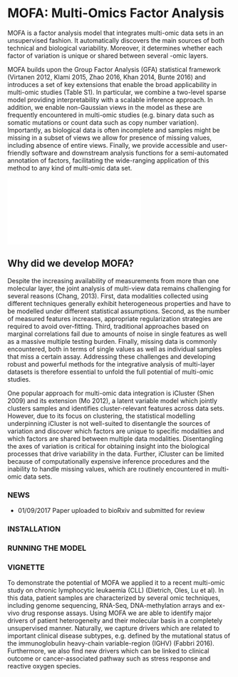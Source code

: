 

# MOFA: Multi-Omics Factor Analysis

MOFA is a factor analysis model that integrates multi-omic data sets in an unsupervised fashion. It automatically discovers the main sources of both technical and biological variability. Moreover, it determines whether each factor of variation is unique or shared between several -omic layers. 

MOFA builds upon the Group Factor Analysis (GFA) statistical framework (Virtanen 2012, Klami 2015, Zhao 2016, Khan 2014, Bunte 2016) and introduces a set of key extensions that enable the broad applicability in multi-omic studies (Table S1). In particular, we combine a two-level sparse model providing interpretability with a scalable inference approach. In addition, we enable non-Gaussian views in the model as these are frequently encountered in multi-omic studies (e.g. binary data such as somatic mutations or count data such as copy number variation). Importantly, as biological data is often incomplete and samples might be missing in a subset of views we allow for presence of missing values, including absence of entire views. Finally, we provide accessible and user-friendly software and downstream analysis functions for a semi-automated annotation of factors, facilitating the wide-ranging application of this method to any kind of multi-omic data set.


![alt text](logo.pdf)


## Why did we develop MOFA?
Despite the increasing availability of measurements from more than one molecular layer, the joint analysis of multi-view data remains challenging for several reasons (Chang, 2013). First, data modalities collected using different techniques generally exhibit heterogeneous properties and have to be modelled under different statistical assumptions. Second, as the number of measured features increases, appropriate regularization strategies are required to avoid over-fitting. Third, traditional approaches based on marginal correlations fail due to amounts of noise in single features as well as a massive multiple testing burden. Finally, missing data is commonly encountered, both in terms of single values as well as individual samples that miss a certain assay. Addressing these challenges and developing robust and powerful methods for the integrative analysis of multi-layer datasets is therefore essential to unfold the full potential of multi-omic studies.  

One popular approach for multi-omic data integration is iCluster (Shen 2009) and its extension (Mo 2012), a latent variable model which jointly clusters samples and identifies cluster-relevant features across data sets. However, due to its focus on clustering, the statistical modelling underpinning iCluster is not well-suited to disentangle the sources of variation and discover which factors are unique to specific modalities and which factors are shared between multiple data modalities. Disentangling the axes of variation is critical for obtaining insight into the biological processes that drive variability in the data. Further, iCluster can be limited because of computationally expensive inference procedures and the inability to handle missing values, which are routinely encountered in multi-omic data sets.

### NEWS
- 01/09/2017 Paper uploaded to bioRxiv and submitted for review

### INSTALLATION

### RUNNING THE MODEL

### VIGNETTE
To demonstrate the potential of MOFA we applied it to a recent multi-omic study on chronic lymphocytic leukaemia (CLL) (Dietrich, Oles, Lu et al). In this data, patient samples are characterized by several omic techniques, including genome sequencing, RNA-Seq, DNA-methylation arrays and ex-vivo drug response assays. Using MOFA we are able to identify major drivers of patient heterogeneity and their molecular basis in a completely unsupervised manner. Naturally, we capture drivers which are related to important clinical disease subtypes, e.g. defined by the mutational status of the immunoglobulin heavy-chain variable-region (IGHV) (Fabbri 2016). Furthermore, we also find new drivers which can be linked to clinical outcome or cancer-associated pathway such as stress response and reactive oxygen species.

